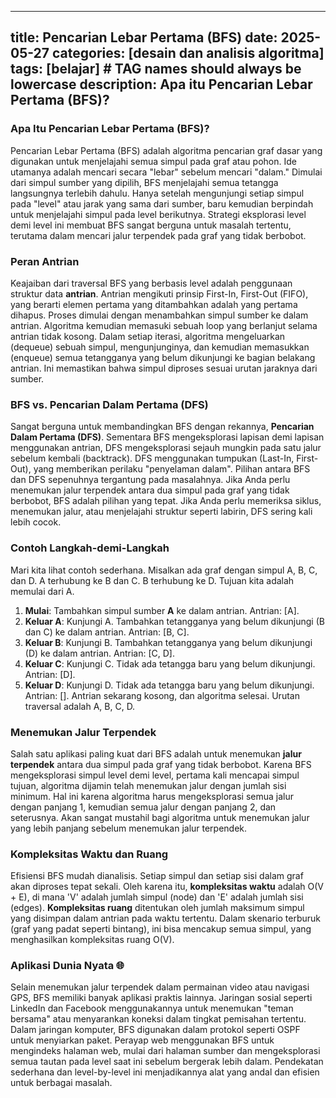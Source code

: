 ---

title: Pencarian Lebar Pertama (BFS)
date: 2025-05-27
categories: \[desain dan analisis algoritma]
tags: \[belajar]     # TAG names should always be lowercase
description: Apa itu Pencarian Lebar Pertama (BFS)?
---------------------------------------------------

### Apa Itu Pencarian Lebar Pertama (BFS)?

Pencarian Lebar Pertama (BFS) adalah algoritma pencarian graf dasar yang digunakan untuk menjelajahi semua simpul pada graf atau pohon. Ide utamanya adalah mencari secara "lebar" sebelum mencari "dalam." Dimulai dari simpul sumber yang dipilih, BFS menjelajahi semua tetangga langsungnya terlebih dahulu. Hanya setelah mengunjungi setiap simpul pada "level" atau jarak yang sama dari sumber, baru kemudian berpindah untuk menjelajahi simpul pada level berikutnya. Strategi eksplorasi level demi level ini membuat BFS sangat berguna untuk masalah tertentu, terutama dalam mencari jalur terpendek pada graf yang tidak berbobot.

### Peran Antrian

Keajaiban dari traversal BFS yang berbasis level adalah penggunaan struktur data **antrian**. Antrian mengikuti prinsip First-In, First-Out (FIFO), yang berarti elemen pertama yang ditambahkan adalah yang pertama dihapus. Proses dimulai dengan menambahkan simpul sumber ke dalam antrian. Algoritma kemudian memasuki sebuah loop yang berlanjut selama antrian tidak kosong. Dalam setiap iterasi, algoritma mengeluarkan (dequeue) sebuah simpul, mengunjunginya, dan kemudian memasukkan (enqueue) semua tetangganya yang belum dikunjungi ke bagian belakang antrian. Ini memastikan bahwa simpul diproses sesuai urutan jaraknya dari sumber.

### BFS vs. Pencarian Dalam Pertama (DFS)

Sangat berguna untuk membandingkan BFS dengan rekannya, **Pencarian Dalam Pertama (DFS)**. Sementara BFS mengeksplorasi lapisan demi lapisan menggunakan antrian, DFS mengeksplorasi sejauh mungkin pada satu jalur sebelum kembali (backtrack). DFS menggunakan tumpukan (Last-In, First-Out), yang memberikan perilaku "penyelaman dalam". Pilihan antara BFS dan DFS sepenuhnya tergantung pada masalahnya. Jika Anda perlu menemukan jalur terpendek antara dua simpul pada graf yang tidak berbobot, BFS adalah pilihan yang tepat. Jika Anda perlu memeriksa siklus, menemukan jalur, atau menjelajahi struktur seperti labirin, DFS sering kali lebih cocok.

### Contoh Langkah-demi-Langkah

Mari kita lihat contoh sederhana. Misalkan ada graf dengan simpul A, B, C, dan D. A terhubung ke B dan C. B terhubung ke D. Tujuan kita adalah memulai dari A.

1. **Mulai**: Tambahkan simpul sumber **A** ke dalam antrian. Antrian: \[A].
2. **Keluar A**: Kunjungi A. Tambahkan tetangganya yang belum dikunjungi (B dan C) ke dalam antrian. Antrian: \[B, C].
3. **Keluar B**: Kunjungi B. Tambahkan tetangganya yang belum dikunjungi (D) ke dalam antrian. Antrian: \[C, D].
4. **Keluar C**: Kunjungi C. Tidak ada tetangga baru yang belum dikunjungi. Antrian: \[D].
5. **Keluar D**: Kunjungi D. Tidak ada tetangga baru yang belum dikunjungi. Antrian: \[].
   Antrian sekarang kosong, dan algoritma selesai. Urutan traversal adalah A, B, C, D.

### Menemukan Jalur Terpendek

Salah satu aplikasi paling kuat dari BFS adalah untuk menemukan **jalur terpendek** antara dua simpul pada graf yang tidak berbobot. Karena BFS mengeksplorasi simpul level demi level, pertama kali mencapai simpul tujuan, algoritma dijamin telah menemukan jalur dengan jumlah sisi minimum. Hal ini karena algoritma harus mengeksplorasi semua jalur dengan panjang 1, kemudian semua jalur dengan panjang 2, dan seterusnya. Akan sangat mustahil bagi algoritma untuk menemukan jalur yang lebih panjang sebelum menemukan jalur terpendek.

### Kompleksitas Waktu dan Ruang

Efisiensi BFS mudah dianalisis. Setiap simpul dan setiap sisi dalam graf akan diproses tepat sekali. Oleh karena itu, **kompleksitas waktu** adalah O(V + E), di mana 'V' adalah jumlah simpul (node) dan 'E' adalah jumlah sisi (edges). **Kompleksitas ruang** ditentukan oleh jumlah maksimum simpul yang disimpan dalam antrian pada waktu tertentu. Dalam skenario terburuk (graf yang padat seperti bintang), ini bisa mencakup semua simpul, yang menghasilkan kompleksitas ruang O(V).

### Aplikasi Dunia Nyata 🌐

Selain menemukan jalur terpendek dalam permainan video atau navigasi GPS, BFS memiliki banyak aplikasi praktis lainnya. Jaringan sosial seperti LinkedIn dan Facebook menggunakannya untuk menemukan "teman bersama" atau menyarankan koneksi dalam tingkat pemisahan tertentu. Dalam jaringan komputer, BFS digunakan dalam protokol seperti OSPF untuk menyiarkan paket. Perayap web menggunakan BFS untuk mengindeks halaman web, mulai dari halaman sumber dan mengeksplorasi semua tautan pada level saat ini sebelum bergerak lebih dalam. Pendekatan sederhana dan level-by-level ini menjadikannya alat yang andal dan efisien untuk berbagai masalah.
